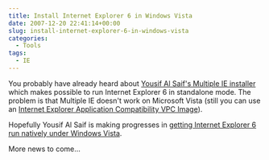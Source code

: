 ```yaml
---
title: Install Internet Explorer 6 in Windows Vista
date: 2007-12-20 22:41:14+00:00
slug: install-internet-explorer-6-in-windows-vista
categories:
  - Tools
tags:
  - IE
---
```


You probably have already heard about [Yousif Al Saif's Multiple IE installer](http://tredosoft.com/Multiple_IE) which makes possible to run Internet Explorer 6 in standalone mode. The problem is that Multiple IE doesn't work on Microsoft Vista (still you can use an [Internet Explorer Application Compatibility VPC Image](http://go.microsoft.com/fwlink/?LinkId=70868)).

Hopefully Yousif Al Saif is making progresses in [getting Internet Explorer 6 run natively under Windows Vista](http://tredosoft.com/IE6_For_Vista_Part_1).

More news to come...
